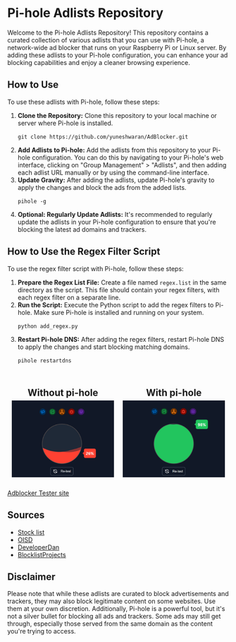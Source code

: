 <html>
<head>
</head>
<body>
<h1>Pi-hole Adlists Repository</h1>
<p>Welcome to the Pi-hole Adlists Repository! This repository contains a curated collection of various adlists that you can use with Pi-hole, a network-wide ad blocker that runs on your Raspberry Pi or Linux server. By adding these adlists to your Pi-hole configuration, you can enhance your ad blocking capabilities and enjoy a cleaner browsing experience.</p>

<h2>How to Use</h2>
<p>To use these adlists with Pi-hole, follow these steps:</p>
<ol>
  <li><strong>Clone the Repository:</strong> Clone this repository to your local machine or server where Pi-hole is installed.</li>
  <pre><code>git clone https://github.com/yuneshwaran/AdBlocker.git</code></pre>
  <li><strong>Add Adlists to Pi-hole:</strong> Add the adlists from this repository to your Pi-hole configuration. You can do this by navigating to your Pi-hole's web interface, clicking on "Group Management" &gt; "Adlists", and then adding each adlist URL manually or by using the command-line interface.</li>
  <li><strong>Update Gravity:</strong> After adding the adlists, update Pi-hole's gravity to apply the changes and block the ads from the added lists.</li>
  <pre><code>pihole -g</code></pre>
  <li><strong>Optional: Regularly Update Adlists:</strong> It's recommended to regularly update the adlists in your Pi-hole configuration to ensure that you're blocking the latest ad domains and trackers.</li>
</ol>

<h2>How to Use the Regex Filter Script</h2>
<p>To use the regex filter script with Pi-hole, follow these steps:</p>
<ol>
  <li><strong>Prepare the Regex List File:</strong> Create a file named <code>regex.list</code> in the same directory as the script. This file should contain your regex filters, with each regex filter on a separate line.</li>
  <li><strong>Run the Script:</strong> Execute the Python script to add the regex filters to Pi-hole. Make sure Pi-hole is installed and running on your system.</li>
  <pre><code>python add_regex.py</code></pre>
  <li><strong>Restart Pi-hole DNS:</strong> After adding the regex filters, restart Pi-hole DNS to apply the changes and start blocking matching domains.</li>
  <pre><code>pihole restartdns</code></pre>
</ol>

<div style="display: flex; flex-wrap: wrap;">
  <div style="flex: 1; margin: 10px; text-align: center;">
    <h2 style="margin-bottom: 5px;">Without pi-hole</h2>
    <img width="500px" src="./assets/without.png" alt="Without pi-hole">
  </div>
  <div style="flex: 1; margin: 10px; text-align: center;">
    <h2 style="margin-bottom: 5px;">With pi-hole</h2> 
    <img width="500" src="./assets/with.png" alt="With pi-hole">
  </div>   
</div>

<a href="https://d3ward.github.io/toolz/adblock">Adblocker Tester site</a>

<h2>Sources</h2>
<p> 
  <ul>
    <li><a href="https://raw.githubusercontent.com/StevenBlack/hosts/master/hosts">Stock list</a></li>
    <li><a href="https://oisd.nl/">OISD</a></li>
    <li><a href="https://github.com/lightswitch05/hosts">DeveloperDan</a></li>
    <li><a href="https://github.com/blocklistproject/Lists">BlocklistProjects</a></li>
  </ul>
</p>

<h2>Disclaimer</h2>
<p>Please note that while these adlists are curated to block advertisements and trackers, they may also block legitimate content on some websites. Use them at your own discretion. Additionally, Pi-hole is a powerful tool, but it's not a silver bullet for blocking all ads and trackers. Some ads may still get through, especially those served from the same domain as the content you're trying to access.</p>
</body>
</html>
